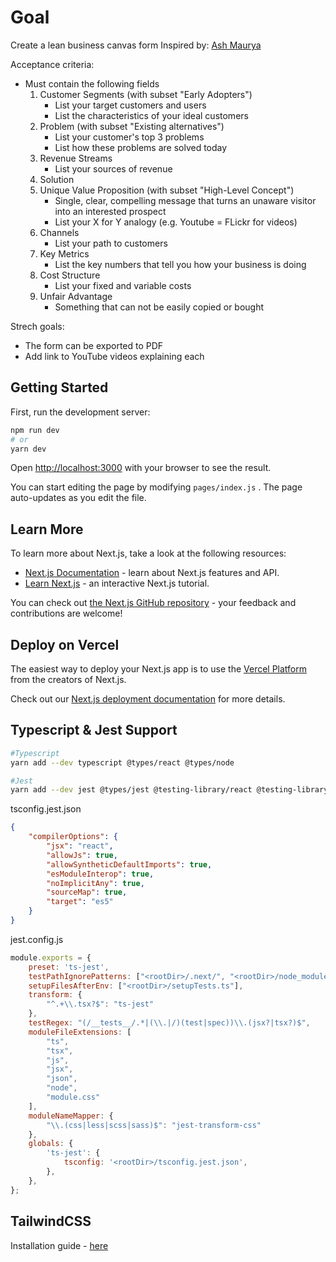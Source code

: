 # Goal

Create a lean business canvas form
Inspired by: [Ash Maurya](https://blog.leanstack.com/why-lean-canvas-vs-business-model-canvas/)

Acceptance criteria:

* Must contain the following fields
    1. Customer Segments (with subset "Early Adopters")
        * List your target customers and users
        * List the characteristics of your ideal customers
    1. Problem (with subset "Existing alternatives")
        * List your customer's top 3 problems
        * List how these problems are solved today
    1. Revenue Streams
        * List your sources of revenue
    1. Solution
    1. Unique Value Proposition (with subset "High-Level Concept")
        * Single, clear, compelling message that turns an unaware visitor into an interested prospect
        * List your X for Y analogy (e.g. Youtube = FLickr for videos)
    1. Channels
        * List your path to customers
    1. Key Metrics
        * List the key numbers that tell you how your business is doing
    1. Cost Structure
        * List your fixed and variable costs
    1. Unfair Advantage
        * Something that can not be easily copied or bought

Strech goals:

* The form can be exported to PDF
* Add link to YouTube videos explaining each

## Getting Started

First, run the development server:

``` bash
npm run dev
# or
yarn dev
```

Open [http://localhost:3000](http://localhost:3000) with your browser to see the result.

You can start editing the page by modifying `pages/index.js` . The page auto-updates as you edit the file.

## Learn More

To learn more about Next.js, take a look at the following resources:

* [Next.js Documentation](https://nextjs.org/docs) - learn about Next.js features and API.
* [Learn Next.js](https://nextjs.org/learn) - an interactive Next.js tutorial.

You can check out [the Next.js GitHub repository](https://github.com/vercel/next.js/) - your feedback and contributions are welcome!

## Deploy on Vercel

The easiest way to deploy your Next.js app is to use the [Vercel Platform](https://vercel.com/import?utm_medium=default-template&filter=next.js&utm_source=create-next-app&utm_campaign=create-next-app-readme) from the creators of Next.js.

Check out our [Next.js deployment documentation](https://nextjs.org/docs/deployment) for more details.

## Typescript & Jest Support

``` bash
#Typescript
yarn add --dev typescript @types/react @types/node

#Jest
yarn add --dev jest @types/jest @testing-library/react @testing-library/jest-dom ts-jest jest-transform-css
```

tsconfig.jest.json

``` json
{
    "compilerOptions": {
        "jsx": "react",
        "allowJs": true,
        "allowSyntheticDefaultImports": true,
        "esModuleInterop": true,
        "noImplicitAny": true,
        "sourceMap": true,
        "target": "es5"
    }
}
```

jest.config.js

``` javascript
module.exports = {
    preset: 'ts-jest',
    testPathIgnorePatterns: ["<rootDir>/.next/", "<rootDir>/node_modules/"],
    setupFilesAfterEnv: ["<rootDir>/setupTests.ts"],
    transform: {
        "^.+\\.tsx?$": "ts-jest"
    },
    testRegex: "(/__tests__/.*|(\\.|/)(test|spec))\\.(jsx?|tsx?)$",
    moduleFileExtensions: [
        "ts",
        "tsx",
        "js",
        "jsx",
        "json",
        "node",
        "module.css"
    ],
    moduleNameMapper: {
        "\\.(css|less|scss|sass)$": "jest-transform-css"
    },
    globals: {
        'ts-jest': {
            tsconfig: '<rootDir>/tsconfig.jest.json',
        },
    },
};
```

## TailwindCSS

Installation guide - [here](https://tailwindcss.com/docs/guides/nextjs)
